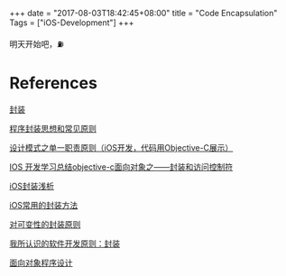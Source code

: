 +++
date = "2017-08-03T18:42:45+08:00"
title = "Code Encapsulation"
Tags = ["iOS-Development"]
+++

明天开始吧，⛽️

# References

[封装](https://baike.baidu.com/item/封装/2796965?fr=aladdin)

[程序封装思想和常见原则](https://wenku.baidu.com/view/bf47587eba1aa8114531d900.html)

[设计模式之单一职责原则（iOS开发，代码用Objective-C展示）](http://www.cnblogs.com/ziyi--caolu/p/4800825.html)

[IOS 开发学习总结objective-c面向对象之——封装和访问控制符](http://www.2cto.com/kf/201509/443782.html)

[iOS封装浅析](http://www.jianshu.com/p/1ea86b79cbfb)

[iOS常用的封装方法](http://www.cnblogs.com/leixu/p/5287313.html)

[对可变性的封装原则](http://www.cnblogs.com/feng9exe/p/5592494.html)

[我所认识的软件开发原则：封装](http://blog.csdn.net/suncherrydream/article/details/38982299)

[面向对象程序设计](https://baike.baidu.com/item/面向对象程序设计/24792?fr=aladdin&fromid=254878&fromtitle=面向对象编程)


